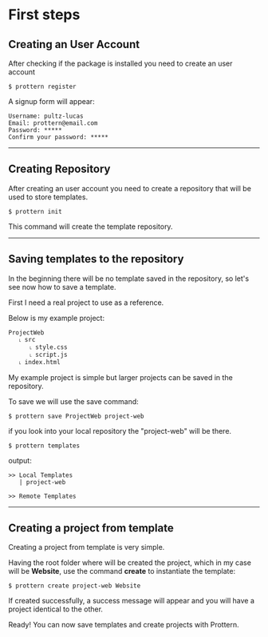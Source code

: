 # First steps

## Creating an User Account
After checking if the package is installed you need to create an user account

```command
$ prottern register
```

A signup form will appear:

```
Username: pultz-lucas
Email: prottern@email.com
Password: *****
Confirm your password: *****
```
***

## Creating Repository

After creating an user account you need to create a repository that will be used to store templates.

```command
$ prottern init
``` 

This command will create the template repository.
***

## Saving templates to the repository

In the beginning there will be no template saved in the repository, so let's see now how to save a template.

First I need a real project to use as a reference.

Below is my example project:

```
ProjectWeb
   ˪ src
      ˪ style.css
      ˪ script.js 
   ˪ index.html
```

My example project is simple but larger projects can be saved in the repository.

To save we will use the save command:

```command
$ prottern save ProjectWeb project-web
```

if you look into your local repository the "project-web" will be there.

```command
$ prottern templates
```

output:

```
>> Local Templates
   | project-web

>> Remote Templates
```

***

## Creating a project from template

Creating a project from template is very simple.

Having the root folder where will be created the project, which in my case will be **Website**, use the command **create** to instantiate the template:

```command
$ prottern create project-web Website
```

If created successfully, a success message will appear and you will have a project identical to the other.

Ready! You can now save templates and create projects with Prottern. 